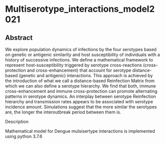 # Multiserotype_interactions_model2021

## Abstract
We explore population dynamics of infections by the four serotypes based on genetic or antigenic similarity and  host susceptibility of individuals with a history of successive infections. We define a mathematical framework to represent host-susceptibility triggered by serotype cross-reactions (cross-protection and cross-enhancement) that account for serotype distance-based (genetic and antigenic) interactions. This approach is achieved by the introduction of what we call a distance-based Reinfection Matrix from which we can also define a serotype hierarchy. We find that both, immune cross-enhancement and immune cross-protection can promote alternating patterns in serotype dynamics. An interplay between serotype Reinfection hierarchy and transmission rates appears to be associated with serotype incidence amount. Simulations suggest that the more similar the serotypes are, the longer the interoutbreak period between them is. 


Description

Mathematical model for Dengue mulsisertype interactions is implemented using python 3.7.6








